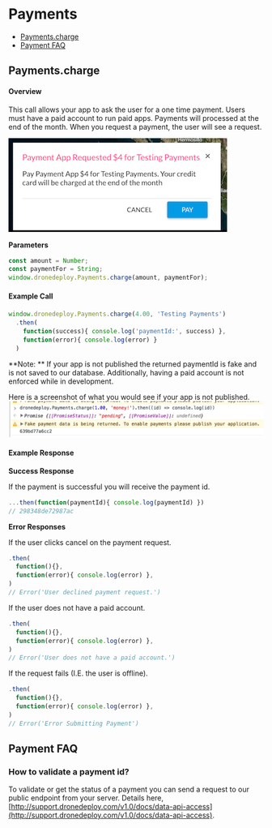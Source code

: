 # Payments

* [Payments.charge](#paymentscharge)
* [Payment FAQ](#payment-faq)

## Payments.charge

#### Overview

This call allows your app to ask the user for a one time payment. Users must have a paid account to run paid apps. Payments will processed at the end of the month. When you request a payment, the user will see a request.

![](payment_request_screenshot.png)

**Parameters**

```javascript
const amount = Number;
const paymentFor = String;
window.dronedeploy.Payments.charge(amount, paymentFor);
```

#### Example Call

```javascript
window.dronedeploy.Payments.charge(4.00, 'Testing Payments')
  .then(
    function(success){ console.log('paymentId:', success) },
    function(error){ console.log(error) }
  )
```

\*\*Note: \*\* If your app is not published the returned paymentId is fake and is not saved to our database. Additionally, having a paid account is not enforced while in development.

Here is a screenshot of what you would see if your app is not published.  ![](/assets/fakepayment.png)

#### Example Response

**Success Response**

If the payment is successful you will receive the payment id.

```javascript
...then(function(paymentId){ console.log(paymentId) })
// 298348de72987ac
```

**Error Responses**

If the user clicks cancel on the payment request.

```javascript
.then(
  function(){},
  function(error){ console.log(error) },
)
// Error('User declined payment request.')
```

If the user does not have a paid account.

```javascript
.then(
  function(){},
  function(error){ console.log(error) },
)
// Error('User does not have a paid account.')
```

If the request fails \(I.E. the user is offline\).

```javascript
.then(
  function(){},
  function(error){ console.log(error) },
)
// Error('Error Submitting Payment')
```

## Payment FAQ

### How to validate a payment id?

To validate or get the status of a payment you can send a request to our public endpoint from your server. Details here,   
[http://support.dronedeploy.com/v1.0/docs/data-api-access](http://support.dronedeploy.com/v1.0/docs/data-api-access).

